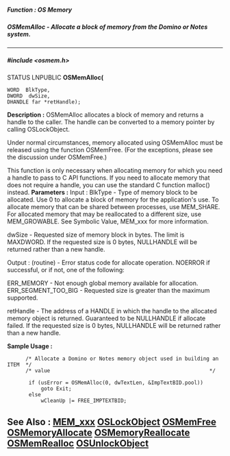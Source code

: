 ##### Function : OS Memory
##### OSMemAlloc - Allocate a block of memory from the Domino or Notes system.
---
##### #include <osmem.h>
STATUS LNPUBLIC **OSMemAlloc(**

	WORD  BlkType,
	DWORD  dwSize,
	DHANDLE far *retHandle);
**Description :**
OSMemAlloc allocates a block of memory and returns a handle to the caller.  The 
handle can be converted to a memory pointer by calling OSLockObject.

Under normal circumstances, memory allocated using OSMemAlloc must be released 
using the function OSMemFree.  (For the exceptions, please see the discussion 
under OSMemFree.)

This function is only necessary when allocating memory for which you need a 
handle to pass to C API functions.  If you need to allocate memory that does 
not require a handle, you can use the standard C function malloc() instead.
**Parameters :**
Input :
BlkType  -  Type of memory block to be allocated.  Use 0 to allocate a block of memory for the application's use.  To allocate memory that can be shared between processes, use MEM_SHARE.  For allocated memory that may be reallocated to a different size, use MEM_GROWABLE.  See Symbolic Value, MEM_xxx for more information.

dwSize  -  Requested size of memory block in bytes.  The limit is MAXDWORD.  If the requested size is 0 bytes, NULLHANDLE will be returned rather than a new handle.

Output :
(routine)  -  Error status code for allocate operation.  NOERROR if successful, or if not, one of the following:

ERR_MEMORY - Not enough global memory available for allocation.
ERR_SEGMENT_TOO_BIG - Requested size is greater than the maximum supported.


retHandle  -  The address of a HANDLE in which the handle to the allocated memory object is returned.  Guaranteed to be NULLHANDLE if allocate failed.  If the requested size is 0 bytes, NULLHANDLE will be returned rather than a new handle.

**Sample Usage :**
```
      /* Allocate a Domino or Notes memory object used in building an ITEM  */
      /* value                                                    */

       if (usError = OSMemAlloc(0, dwTextLen, &ImpTextBID.pool))
           goto Exit;
       else
           wCleanUp |= FREE_IMPTEXTBID;

```
**See Also :**
[MEM_xxx](D:/md_files/MEM_xxx.md)
[OSLockObject](D:/md_files/OSLockObject.md)
[OSMemFree](D:/md_files/OSMemFree.md)
[OSMemoryAllocate](D:/md_files/OSMemoryAllocate.md)
[OSMemoryReallocate](D:/md_files/OSMemoryReallocate.md)
[OSMemRealloc](D:/md_files/OSMemRealloc.md)
[OSUnlockObject](D:/md_files/OSUnlockObject.md)
---
